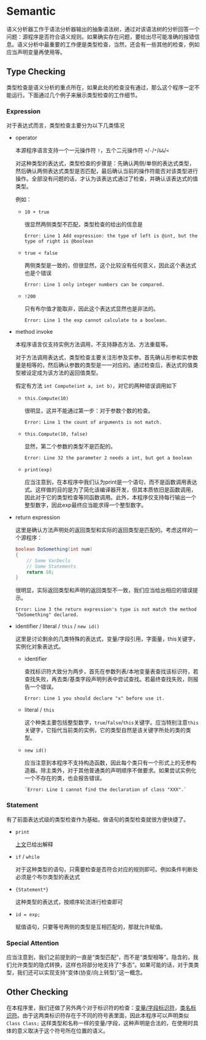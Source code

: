 # Semantic

语义分析器工作于语法分析器输出的抽象语法树，通过对该语法树的分析回答一个问题：源程序是否符合语义规则。如果确实存在问题，要给出尽可能准确的报错信息。语义分析中最重要的工作便是类型检查，当然，还会有一些其他的检查，例如应当声明变量再使用等。

## Type Checking

类型检查是语义分析的重点所在，如果此处的检查没有通过，那么这个程序一定不能运行。下面通过几个例子来展示类型检查的工作细节。

### Expression

对于表达式而言，类型检查主要分为以下几类情况

+ operator

    本源程序语言支持一个一元操作符 `!`，五个二元操作符 `+`/`-`/`*`/`&&`/`<`

    对这种类型的表达式，类型检查的步骤是：先确认两侧/单侧的表达式类型，然后确认两侧表达式类型是否匹配，最后确认当前的操作符能否对该类型进行操作。全部没有问题的话，才认为该表达式通过了检查，并确认该表达式的值类型。

    例如：

  + `10 + true`

    很显然两侧类型不匹配，类型检查的给出的信息是

    `Error: Line 1 Add expression: the type of left is @int, but the type of right is @boolean`

  + `true < false`

    两侧类型是一致的，但很显然，这个比较没有任何意义，因此这个表达式也是个错误

    `Error: Line 1 only integer numbers can be compared.`

  + `!200`

    只有布尔值才能取非，因此这个表达式显然也是非法的。

    `Error: Line 1 the exp cannot calculate to a boolean.`

+ method invoke

    本程序语言仅支持实例方法调用，不支持静态方法、方法重载等。

    对于方法调用表达式，类型检查主要关注形参及实参。首先确认形参和实参数量是相等的，然后确认参数的类型是一一对应的。通过检查后，表达式的值类型被设定成为该方法的返回值类型。

    假定有方法 `int Compute(int a, int b)`，对它的两种错误调用如下

  + `this.Compute(10)`

    很明显，这并不能通过第一步：对于参数个数的检查。

    `Error: Line 1 the count of arguments is not match.`

  + `this.Compute(10, false)`

    显然，第二个参数的类型不是匹配的。

    `Error: Line 32 the parameter 2 needs a int, but got a boolean`

  + <a id="printexp">`print(exp)`</a>

    应当注意到，在本程序中我们认为print是一个语句，而不是函数调用表达式。这样做的目的是为了简化该编译器开发，但其本质依旧是函数调用，因此对于它的类型检查等同函数调用。此外，本程序仅支持每行输出一个整型数字，因此exp最终应当能求得一个整型数字。

+ return expression

    这里是确认方法声明处的返回类型和实际的返回类型是匹配的。考虑这样的一个源程序：

    ```java
    boolean DoSomething(int num)
    {
        // Some VarDecls
        // Some Statements
        return 10;
    }
    ```

    很明显，实际返回类型和声明的返回类型不一致，我们应当给出相应的错误提示。

    `Error: Line 3 the return expression's type is not match the method "DoSomething" declared.`

+ identifier / literal / `this` / `new id()`

    这里是讨论剩余的几类特殊的表达式，变量/字段引用，字面量，this关键字，实例化对象表达式。

  + <a id="identifier">identifier</a>

    查找标识符大致分为两步，首先在参数列表/本地变量表查找该标识符，若查找失败，再去类/基类字段声明列表中尝试查找。若最终查找失败，则报告一个错误。

    `Error: Line 1 you should declare "x" before use it.`

  + literal / `this`

    这个种类主要包括整型数字，`true`/`false`/`this`关键字。应当特别注意`this`关键字，它指代当前类的实例，它的类型自然是该关键字所处的类的类型。

  + <a id="classnotfound">`new id()`</a>

    应当注意到本程序不支持构造函数，因此每个类只有一个形式上的无参构造器。除主类外，对于其他普通类的声明顺序不做要求。如果尝试实例化一个不存在的类，也会报告错误。

        `Error: Line 1 cannot find the declaration of class "XXX".`

### Statement

有了前面表达式级的类型检查作为基础，做语句的类型检查就很方便快捷了。

+ `print`

    [上文](#printexp)已给出解释

+ `if` / `while`

    对于这种类型的语句，只需要检查是否符合对应的规则即可。例如条件判断处必须是个布尔类型的表达式

+ `{Statement*}`

    这种类型的表达式，按顺序轮流进行检查即可

+ `id = exp;`

    赋值语句，只要等号两侧的类型是互相匹配的，那就允许赋值。

### Special Attention

应当注意到，我们之前提到的一直是“类型匹配”，而不是“类型相等”。隐含的，我们允许类型的隐式转换，这样也将部分地支持了“多态”。如果可能的话，对于类类型，我们还可以实现支持“变体(协变/向上转型)”这一概念。

## Other Checking

在本程序里，我们还做了另外两个对于标识符的检查：[变量/字段标识符](#identifier)，[类名标识符](#classnotfound)。由于这两类标识符存在于不同的符号表里面，因此本程序可以声明类似 `Class Class;` 这样类型和名称一样的变量/字段，这种声明是合法的，在使用时具体的意义取决于这个符号所在位置的语义。